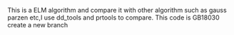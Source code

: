 
 This is a ELM algorithm and compare it with other algorithm such as gauss parzen etc,I use dd_tools and prtools to compare.
This code is GB18030
create a new branch 

